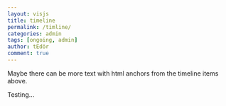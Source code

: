 ```yaml
---
layout: visjs
title: timeline
permalink: /timline/
categories: admin
tags: [ongoing, admin]
author: tEdör
comment: true
---
```


Maybe there can be more text with html anchors from the timeline items above.

Testing...
